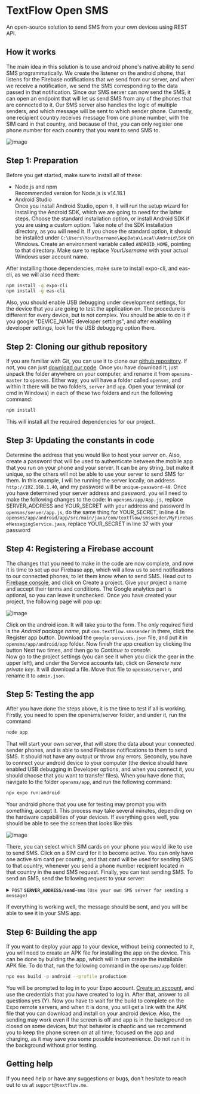 # TextFlow Open SMS
An open-source solution to send SMS from your own devices using REST API. 

## How it works

The main idea in this solution is to use android phone's native ability to send SMS programmatically. We create the listener on the android phone, that listens for the Firebase notifications that we send from our server, and when we receive a notification, we send the SMS corresponding to the data passed in that notification. Since our SMS server can now send the SMS, it can open an endpoint that will let us send SMS from any of the phones that are connected to it. Our SMS server also handles the logic of multiple senders, and which message will be sent to which sender phone. Currently, one recipient country receives message from one phone number, with the SIM card in that country, and because of that, you can only register one phone number for each country that you want to send SMS to. 

![image](https://github.com/Skocimis/opensms/assets/24946127/15849bdf-9082-46bf-9778-5f6be3f4f465)

## Step 1: Preparation

Before you get started, make sure to install all of these:

* Node.js and npm <br> Recommended version for Node.js is v14.18.1
* Android Studio<br>Once you install Android Studio, open it, it will run the setup wizard for installing the Android SDK, which we are going to need for the latter steps. Choose the standard installation option, or install Android SDK if you are using a custom option. Take note of the SDK installation directory, as you will need it. If you chose the standard option, it should be installed under `C:\Users\YourUsername\AppData\Local\Android\Sdk` on Windows. Create an environment variable called `ANDROID_HOME`, pointing to that directory. Make sure to replace _YourUsername_ with your actual Windows user account name.

After installing those dependencies, make sure to install expo-cli, and eas-cli, as we will also need them:
```bash
npm install -g expo-cli
npm install -g eas-cli
```

Also, you should enable USB debugging under development settings, for the device that you are going to test the application on. The procedure is different for every device, but is not complex. You should be able to do it if you google "DEVICE_NAME developer settings", and after enabling developer settings, look for the USB debugging option there. 

## Step 2: Cloning our github repository

If you are familiar with Git, you can use it to clone our [github repository](https://github.com/Skocimis/opensms). 
If not, you can just [download our code](https://github.com/Skocimis/opensms/archive/refs/heads/master.zip). Once you have download it, just unpack the folder anywhere on your computer, and rename it from `opensms-master` to `opensms`. 
Either way, you will have a folder called `opensms`, and within it there will be two folders, `server` and `app`. Open your terminal (or cmd in Windows) in each of these two folders and run the following command:
```bash
npm install
```
This will install all the required dependencies for our project.

## Step 3: Updating the constants in code

Determine the address that you would like to host your server on. Also, create a password that will be used to authenticate between the mobile app that you run on your phone and your server. It can be any string, but make it unique, so the others will not be able to use your server to send SMS for them. 
In this example, I will be running the server locally, on address `http://192.168.1.40`, and my password will be `unique-password-49`. 
Once you have determined your server address and password, you will need to make the following changes to the code:
In `opensms/app/App.js`, replace SERVER_ADDRESS and YOUR_SECRET with your address and password
In `opensms/server/app.js`, do the same thing for YOUR_SECRET, in line 4
In `opensms/app/android/app/src/main/java/com/textflow/smssender/MyFirebaseMessagingService.java`, replace YOUR_SECRET in line 37 with your password

## Step 4: Registering a Firebase account

The changes that you need to make in the code are now complete, and now it is time to set up our Firebase app, which will allow us to send notifications to our connected phones, to let them know when to send SMS. 
Head out to [Firebase console](https://console.firebase.google.com/), and click on Create a project. Give your project a name and accept their terms and conditions. The Google analytics part is optional, so you can leave it unchecked.
Once you have created your project, the following page will pop up:

![image](https://github.com/Skocimis/opensms/assets/24946127/955f94a3-c5a3-4f6a-8f73-ec9d702ff6cf)

Click on the android icon. It will take you to the form. The only required field is the _Android package name_, put `com.textflow.smssender` in there, click the Register app button. Download the `google-services.json` file, and put it in `opensms/app/android/app` folder.
Now finish the app creation by clicking the button Next two times, and then go to _Continue to console_.  
Now go to the project settings (you can see it when you click the gear in the upper left), and under the Service accounts tab, click on _Generate new private key_. It will download a file. Move that file to `opensms/server`, and rename it to `admin.json`. 

## Step 5: Testing the app

After you have done the steps above, it is the time to test if all is working. 
Firstly, you need to open the opensms/server folder, and under it, run the command
```bash
node app
```
That will start your own server, that will store the data about your connected sender phones, and is able to send Firebase notifications to them to send SMS. It should not have any output or throw any errors. 
Secondly, you have to connect your android device to your computer (the device should have enabled USB debugging in Developer options, and when you connect it, you should choose that you want to transfer files). When you have done that, navigate to the folder `opensms/app`, and run the following command:
```bash
npx expo run:android
```
Your android phone that you use for testing may prompt you with something, accept it. This process may take several minutes, depending on the hardware capabilities of your devices. 
If everything goes well, you should be able to see the screen that looks like this

![image](https://github.com/Skocimis/opensms/assets/24946127/33904926-a721-4c41-a878-3a2c6fe72ad3)

There, you can select which SIM cards on your phone you would like to use to send SMS. Click on a SIM card for it to become active. You can only have one active sim card per country, and that card will be used for sending SMS to that country, whenever you send a phone number recipient located in that country in the send SMS request. 
Finally, you can test sending SMS. To send an SMS, send the following request to your server:

<details>
 <summary><code>POST</code> <code><b>SERVER_ADDRESS/send-sms</b></code> <code>(Use your own SMS server for sending a message)</code></summary>

##### Header

> | name         |  type     | data type               | description                                                           |
> |--------------|-----------|-------------------------|-----------------------------------------------------------------------|
> | Content-Type |  required | String                  | Should be `application/json`                                          |

##### Body

> | name         |  type     | data type               | description                                                           |
> |--------------|-----------|-------------------------|-----------------------------------------------------------------------|
> | secret       |  required | String                  | The password that you have created in step 3                          |
> | phone_number |  required | String                  | Recipient phone number, with a country prefix. E.g. `+11234567890`    |
> | text         |  required | String                  | Message body                                                          |

</details>

If everything is working well, the message should be sent, and you will be able to see it in your SMS app. 

## Step 6: Building the app

If you want to deploy your app to your device, without being connected to it, you will need to create an APK file for installing the app on the device. This can be done by building the app, which will in turn create the installable APK file. 
To do that, run the following command in the `opensms/app` folder:
```bash
npx eas build -p android --profile production
```
You will be prompted to log in to your Expo account. [Create an account](https://expo.dev/signup), and use the credentials that you have created to log in. After that, answer to all questions yes (Y). Now you have to wait for the build to complete on the Expo remote servers, and when it is done, you will get a link with the APK file that you can download and install on your android device. 
Also, the sending may work even if the screen is off and app is in the background on closed on some devices, but that behavior is chaotic and we recommend you to keep the phone screen on at all time, focused on the app and charging, as it may save you some possible inconvenience. Do not run it in the background without prior testing. 

## Getting help

If you need help or have any suggestions or bugs, don't hesitate to reach out to us at `support@textflow.me`.
